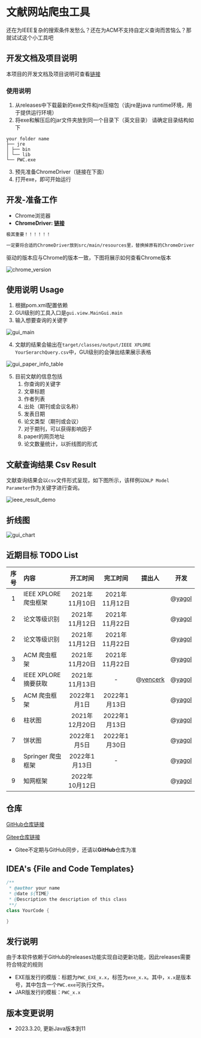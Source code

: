 # 文献网站爬虫工具

还在为IEEE复杂的搜索条件发愁么？还在为ACM不支持自定义查询而苦恼么？那就试试这个小工具吧

## 开发文档及项目说明

本项目的开发文档及项目说明可查看[链接](https://yagol2020.github.io/project/pwc.html)

### 使用说明

1. 从releases中下载最新的exe文件和jre压缩包（该jre是java runtime环境，用于提供运行环境）
2. 将exe和解压后的jar文件夹放到同一个目录下（英文目录） 请确定目录结构如下

```tree
your folder name 
├── jre
│ ├── bin
│ └── lib
└── PWC.exe
```

3. 预先准备ChromeDriver（链接在下面）
4. 打开exe，即可开始运行

## 开发-准备工作

* Chrome浏览器
* **ChromeDriver: [链接](http://chromedriver.storage.googleapis.com/index.html)**

```markdown
极其重要！！！！！！

一定要将合适的ChromeDriver放到src/main/resources里，替换掉原有的ChromeDriver!
```

驱动的版本应与Chrome的版本一致，下图将展示如何查看Chrome版本

<img alt="chrome_version" src="./images/chrome_version.png"/>

## 使用说明 Usage

1. 根据pom.xml配置依赖
2. GUI级别的工具入口是`gui.view.MainGui.main`
3. 输入想要查询的关键字

<img alt="gui_main" src="./images/gui_main.png"/>

4. 文献的结果会输出在`target/classes/output/IEEE XPLORE YourSerarchQuery.csv`中，GUI级别的会弹出结果展示表格

<img alt="gui_paper_info_table" src="./images/gui_paper_info_table.png"/>

5. 目前文献的信息包括
    1. 你查询的关键字
    2. 文章标题
    3. 作者列表
    4. 出处（期刊或会议名称）
    5. 发表日期
    6. 论文类型（期刊或会议）
    7. 对于期刊，可以获得影响因子
    8. paper的网页地址
    9. 论文数量统计，以折线图的形式

## 文献查询结果 Csv Result

文献查询结果会以`csv`文件形式呈现，如下图所示，该样例以`NLP Model Parameter`作为关键字进行查询。

<img alt="ieee_result_demo" src="./images/ieee_result_demo.png"/>

## 折线图

<img alt="gui_chart" src="./images/gui_chart.png"/>

## 近期目标 TODO List

| 序号  | 内容               |    开工时间     |    完工时间     | 提出人                                    |                           开发                            |
|:---:|:-----------------|:-----------:|:-----------:|----------------------------------------|:-------------------------------------------------------:|
|  1  | IEEE XPLORE 爬虫框架 | 2021年11月10日 | 2021年11月12日 |                                        |         @[yagol](https://github.com/yagol2020)          |
|  2  | 论文等级识别           | 2021年11月12日 | 2021年11月22日 |                                        |         @[yagol](https://github.com/yagol2020)          |
|  2  | 论文等级识别           | 2021年11月12日 | 2021年11月22日 |                                        |         @[yagol](https://github.com/yagol2020)          |
|  3  | ACM 爬虫框架         | 2021年11月20日 | 2021年11月22日 |                                        |         @[yagol](https://github.com/yagol2020)          |
|  4  | IEEE XPLORE 摘要获取 | 2021年11月13日 |      -      | @[vencerk](https://github.com/vencerk) |         @[yagol](https://github.com/yagol2020)          |
|  5  | ACM 爬虫框架         |  2022年1月1日  | 2022年1月13日  |                                        |         @[yagol](https://github.com/yagol2020)          |
|  6  | 柱状图              | 2021年12月20日 | 2022年1月13日  |                                        |         @[yagol](https://github.com/yagol2020)          |
|  7  | 饼状图              |  2022年1月5日  | 2022年1月30日  |                                        |         @[yagol](https://github.com/yagol2020)          |
|  8  | Springer 爬虫框架    | 2022年1月13日  |      -      |                                        |         @[yagol](https://github.com/yagol2020)          |
|  9  | 知网框架             | 2022年10月12日 |             |                                        |            @[yagol](https://github.com/yagol2020)       |

## 仓库

[GitHub仓库链接](https://github.com/yagol2020/PaperWebCrawler)

[Gitee仓库链接](https://gitee.com/yagol2020/PaperWebCrawler)

* Gitee不定期与GitHub同步，还请以**GitHub**仓库为准

## IDEA's {File and Code Templates}

```java
/**
 * @author your name
 * @date ${TIME}
 * @Description the description of this class
 **/
class YourCode {

}
```

## 发行说明

由于本软件依赖于GitHub的releases功能实现自动更新功能，因此releases需要符合特定的规则

* EXE版发行的模版：标题为`PWC_EXE_x.x`，标签为`exe_x.x`。其中，`x.x`是版本号，其中包含一个`PWC.exe`可执行文件。
* JAR版发行的模板：`PWC_x.x`

## 版本变更说明
* 2023.3.20, 更新Java版本到11